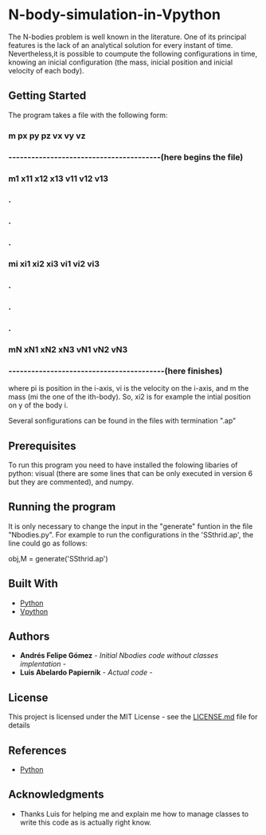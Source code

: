 # N-body-simulation-in-Vpython

The N-bodies problem is well known in the literature. One of its principal features is the lack of an analytical solution for every instant of time. Nevertheless,it is possible to coumpute the following configurations in time, knowing an inicial configuration (the mass, inicial position and inicial velocity of each body).

## Getting Started 

The program takes a file with the following form: 

### m px   py  pz  vx  vy  vz
### ----------------------------------------(here begins the file)
### m1 x11 x12 x13 v11 v12 v13
### .
### .
### .
### mi xi1 xi2 xi3 vi1 vi2 vi3
### .
### .
### .
### mN xN1 xN2 xN3 vN1 vN2 vN3
### -----------------------------------------(here finishes)

where pi is position in the i-axis, vi is the velocity on the i-axis, and m the mass (mi the one of the ith-body). So, xi2 is for example the intial position on y of the body i.   

Several sonfigurations can be found in the files with termination ".ap"


## Prerequisites

To run this program you need to have installed the folowing libaries of python:  visual (there are some lines that can be only executed in version 6 but they are commented), and numpy.

## Running the program 

It is only necessary to change the input in the "generate" funtion in the file "Nbodies.py". For example to run the configurations in the 'SSthrid.ap', the line could go as follows: 

obj,M = generate('SSthrid.ap')

## Built With

* [Python](https://www.python.org/) 
* [Vpython](https://www.python.org/) 

## Authors

* **Andrés Felipe Gómez** - *Initial Nbodies code without classes implentation* -
* **Luis Abelardo Papiernik** - *Actual code* -

## License

This project is licensed under the MIT License - see the [LICENSE.md](LICENSE.md) file for details

## References

* [Python](https://www.python.org/) 

## Acknowledgments

* Thanks Luis for helping me and explain me how to manage classes to write this code as is actually right know. 
